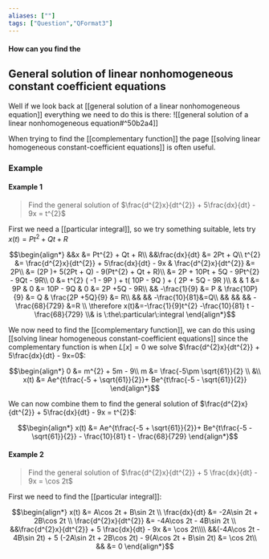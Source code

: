 ```yaml
---
aliases: [""]
tags: ["Question","QFormat3"]
---
```


#### How can you find the
## General solution of linear nonhomogeneous constant coefficient equations

Well if we look back at [[general solution of a linear nonhomogeneous equation]] everything we need to do this is there:
![[general solution of a linear nonhomogeneous equation#^50b2a4]]


When trying to find the [[complementary function]] the page [[solving linear homogeneous constant-coefficient equations]] is often useful.

### Example

#### Example 1

> Find the general solution of $\frac{d^{2}x}{dt^{2}} + 5\frac{dx}{dt} - 9x = t^{2}$

First we need a [[particular integral]], so we try something suitable, lets try $x(t)=Pt^{2} + Qt + R$

$$\begin{align*}
&&x &= Pt^{2} + Qt + R\\
&&\frac{dx}{dt} &= 2Pt + Q\\
t^{2} &= \frac{d^{2}x}{dt^{2}} + 5\frac{dx}{dt} - 9x & \frac{d^{2}x}{dt^{2}} &= 2P\\
 &= (2P )+ 5(2Pt + Q) - 9(Pt^{2} + Qt + R)\\
 &= 2P + 10Pt + 5Q - 9Pt^{2} - 9Qt - 9R\\
 0 &= t^{2} ( -1 - 9P ) + t( 10P - 9Q ) + ( 2P + 5Q - 9R )\\
& & 1 &= 9P & 0 &= 10P - 9Q & 0 &= 2P +5Q - 9R\\
&& -\frac{1}{9} &= P & \frac{10P}{9} &= Q & \frac{2P +5Q}{9} &= R\\
&& &&  -\frac{10}{81}&=Q\\
&& && &&  - \frac{68}{729} &=R \\
\therefore x(t)&=-\frac{1}{9}t^{2} -\frac{10}{81} t - \frac{68}{729} \\& is \:the\:particular\:integral
\end{align*}$$

We now need to find the [[complementary function]], we can do this using [[solving linear homogeneous constant-coefficient equations]] since the complementary function is when $L[x]=0$ we solve $\frac{d^{2}x}{dt^{2}} + 5\frac{dx}{dt} - 9x=0$:

$$\begin{align*}
0 &= m^{2} + 5m - 9\\
m &= \frac{-5\pm \sqrt{61}}{2} \\
&\\
x(t) &= Ae^{t\frac{-5 + \sqrt{61}}{2}}+ Be^{t\frac{-5 - \sqrt{61}}{2}}
\end{align*}$$

We can now combine them to find the general solution of $\frac{d^{2}x}{dt^{2}} + 5\frac{dx}{dt} - 9x = t^{2}$:

$$\begin{align*}
x(t) &= Ae^{t\frac{-5 + \sqrt{61}}{2}}+ Be^{t\frac{-5 - \sqrt{61}}{2}} - \frac{10}{81} t - \frac{68}{729}
\end{align*}$$

#### Example 2
> Find the general solution of $\frac{d^{2}x}{dt^{2}} + 5 \frac{dx}{dt} - 9x = \cos 2t$

First we need to find the [[particular integral]]:

$$\begin{align*}
x(t) &= A\cos 2t + B\sin 2t \\
\frac{dx}{dt} &= -2A\sin 2t + 2B\cos 2t \\
\frac{d^{2}x}{dt^{2}} &=  -4A\cos 2t - 4B\sin 2t \\
&&\frac{d^{2}x}{dt^{2}} + 5 \frac{dx}{dt} - 9x &= \cos 2t\\\\
&&(-4A\cos 2t - 4B\sin 2t) + 5 (-2A\sin 2t + 2B\cos 2t) - 9(A\cos 2t + B\sin 2t) &= \cos 2t\\
&&  &= 0
\end{align*}$$